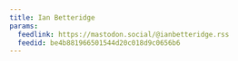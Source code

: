 ```yaml
---
title: Ian Betteridge
params:
  feedlink: https://mastodon.social/@ianbetteridge.rss
  feedid: be4b881966501544d20c018d9c0656b6
---
```

